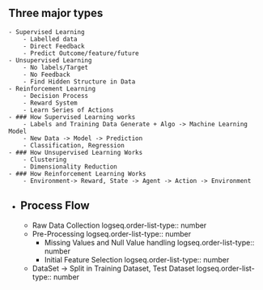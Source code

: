 ## Three major types
	- Supervised Learning
		- Labelled data
		- Direct Feedback
		- Predict Outcome/feature/future
	- Unsupervised Learning
		- No labels/Target
		- No Feedback
		- Find Hidden Structure in Data
	- Reinforcement Learning
		- Decision Process
		- Reward System
		- Learn Series of Actions
	- ### How Supervised Learning works
		- Labels and Training Data Generate + Algo -> Machine Learning Model
		- New Data -> Model -> Prediction
		- Classification, Regression
	- ### How Unsupervised Learning Works
		- Clustering
		- Dimensionality Reduction
	- ### How Reinforcement Learning Works
		- Environment-> Reward, State -> Agent -> Action -> Environment
- ## Process Flow
	- Raw Data Collection
	  logseq.order-list-type:: number
	- Pre-Processing
	  logseq.order-list-type:: number
		- Missing Values and Null Value handling
		  logseq.order-list-type:: number
		- Initial Feature Selection
		  logseq.order-list-type:: number
	- DataSet -> Split in Training Dataset, Test Dataset
	  logseq.order-list-type:: number